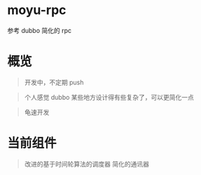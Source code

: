 # moyu-rpc
参考 dubbo 简化的 rpc
# 概览
> 开发中，不定期 push

> 个人感觉 dubbo 某些地方设计得有些复杂了，可以更简化一点

> 龟速开发
# 当前组件
> 改进的基于时间轮算法的调度器
> 简化的通讯器
